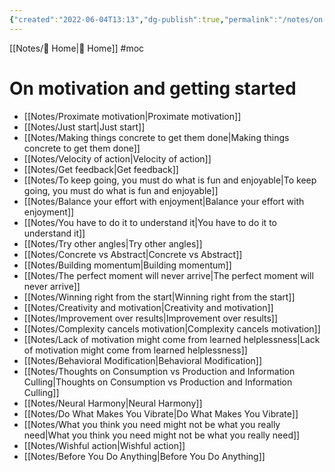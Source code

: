 ```yaml
---
{"created":"2022-06-04T13:13","dg-publish":true,"permalink":"/notes/on-motivation-and-getting-started-mo-c/","dgPassFrontmatter":true,"updated":"2025-01-26T19:35:57.049+01:00"}
---
```


[[Notes/ Home\| Home]] #moc
# On motivation and getting started
- [[Notes/Proximate motivation\|Proximate motivation]]
- [[Notes/Just start\|Just start]]
- [[Notes/Making things concrete to get them done\|Making things concrete to get them done]] 
- [[Notes/Velocity of action\|Velocity of action]]
- [[Notes/Get feedback\|Get feedback]]
- [[Notes/To keep going, you must do what is fun and enjoyable\|To keep going, you must do what is fun and enjoyable]]
- [[Notes/Balance your effort with enjoyment\|Balance your effort with enjoyment]]
- [[Notes/You have to do it to understand it\|You have to do it to understand it]]
- [[Notes/Try other angles\|Try other angles]]
- [[Notes/Concrete vs Abstract\|Concrete vs Abstract]]
- [[Notes/Building momentum\|Building momentum]]
- [[Notes/The perfect moment will never arrive\|The perfect moment will never arrive]]
- [[Notes/Winning right from the start\|Winning right from the start]]
- [[Notes/Creativity and motivation\|Creativity and motivation]]
- [[Notes/Improvement over results\|Improvement over results]]
- [[Notes/Complexity cancels motivation\|Complexity cancels motivation]]
- [[Notes/Lack of motivation might come from learned helplessness\|Lack of motivation might come from learned helplessness]]
- [[Notes/Behavioral Modification\|Behavioral Modification]]
- [[Notes/Thoughts on Consumption vs Production and Information Culling\|Thoughts on Consumption vs Production and Information Culling]]
- [[Notes/Neural Harmony\|Neural Harmony]]
- [[Notes/Do What Makes You Vibrate\|Do What Makes You Vibrate]]
- [[Notes/What you think you need might not be what you really need\|What you think you need might not be what you really need]]
- [[Notes/Wishful action\|Wishful action]]
- [[Notes/Before You Do Anything\|Before You Do Anything]]
